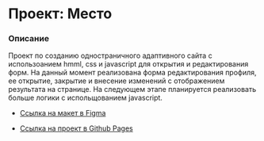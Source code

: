 # Проект: Место

### Описание

Проект по созданию одностраничного адаптивного сайта с использоанием hmml, css и javascript для открытия и редактирования форм. На данный момент реализована форма редактирования профиля, ее открытие, закрытие и внесение изменений с отображением результата на странице.
На следующем этапе планируется реализовать больше логики с испольщованием javascript.

* [Ссылка на макет в Figma](https://www.figma.com/file/2cn9N9jSkmxD84oJik7xL7/JavaScript.-Sprint-4?node-id=0%3A1)

* [Ссылка на проект в Github Pages]()
